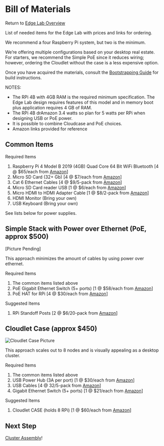Bill of Materials
==================

Return to [Edge Lab Overview](README.md) 

List of needed items for the Edge Lab with prices and links for ordering. 

We recommend a four Raspberry Pi system, but two is the minimum.

We’re offering multiple configurations based on your desktop real estate.  For starters, we recommend the Simple PoE since it reduces wiring; however, ordering the Cloudlet without the case is a less expensive option.

Once you have acquired the materials, consult the [Bootstrapping Guide](bootstrapping.md) for build instructions.

NOTES:
* The RPi 4B with 4GB RAM is the required minimum specification.  The Edge Lab design requires features of this model and in memory boot plus application requires 4 GB of RAM.
* The RPi 4B drAmazon 3.4 watts so plan for 5 watts per RPi when designing USB or PoE power.
* It is possible to combine Cloudcase and PoE choices.
* Amazon links provided for reference

Common Items
----

Required Items
1. Raspberry Pi 4 Model B 2019 (4GB) Quad Core 64 Bit WiFi Bluetooth [4 @ $65/each from [Amazon](https://www.amazon.com/Raspberry-Model-2019-Quad-Bluetooth/dp/B07TC2BK1X/ref=wl_mb_wl_huc_mrai_1_dp?ie=UTF8&pd_rd_i=B07TC2BK1X&pd_rd_r=R635T00HNVN2W0961XXB&pd_rd_w=q1GHd&pd_rd_wg=RXVTi&pf_rd_p=eef9c7bd-10f9-4dd2-8aa3-f83976b6a214&pf_rd_r=R635T00HNVN2W0961XXB)]
1. Micro SD Card (32+ Gb) [4 @ $7/each from [Amazon](https://www.amazon.com/gp/product/B06XWN9Q99/ref=ppx_yo_dt_b_asin_title_o00_s02?ie=UTF8&psc=1)]
1. Cat 6 Ethernet Cables [4 @ $9/5-pack from [Amazon](https://www.amazon.com/gp/product/B01IQWGKQ6/ref=ppx_yo_dt_b_asin_title_o00_s01?ie=UTF8&psc=1)]
1. Micro SD Card reader USB [1 @ $6/each from [Amazon](https://www.amazon.com/Saicoo-USB3-0-Slots-Reader-Micro/dp/B00CMKS2DI/ref=sr_1_21?keywords=micro+sd+card+usb&qid=1576369082&s=electronics&sr=1-21)]
1. Micro HDMI to HDMI Adapter Cable [1 @ $8/2-pack from [Amazon](https://www.amazon.com/GANA-Adapter-Female-Action-Supported/dp/B07K21HSQX/ref=wl_mb_wl_huc_mrai_2_dp?ie=UTF8&pd_rd_i=B07K21HSQX&pd_rd_r=4Z67NWY585QSZTZFV9GF&pd_rd_w=9CP1x&pd_rd_wg=8fupg&pf_rd_p=eef9c7bd-10f9-4dd2-8aa3-f83976b6a214&pf_rd_r=4Z67NWY585QSZTZFV9GF)]
1. HDMI Monitor (Bring your own)
1. USB Keyboard (Bring your own)

See lists below for power supplies.


Simple Stack with Power over Ethernet (PoE, approx $500)
----

[Picture Pending]

This approach minimizes the amount of cables by using power over ethernet.

Required Items
1. The common items listed above
1. PoE Gigabit Ethernet Switch (5+ ports) [1 @ $58/each from [Amazon](https://www.amazon.com/NETGEAR-Gigabit-Ethernet-Unmanaged-Desktop/dp/B01MRO4M73/ref=sr_1_2_sspa?crid=8JE1A74MSIIB&keywords=poe%2Bswitch%2B8%2Bport&qid=1578071369&s=electronics&sprefix=poe%2Bswitch%2Celectronics%2C173&sr=1-2-spons&spLa=ZW5jcnlwdGVkUXVhbGlmaWVyPUExTTZXMzZJQ0RVSVdXJmVuY3J5cHRlZElkPUEwMzMzNjUzMThDTkVTT09HTkRKSiZlbmNyeXB0ZWRBZElkPUEwNzYyNDAxMkY4QVdHT0lIMVYxRyZ3aWRnZXROYW1lPXNwX2F0ZiZhY3Rpb249Y2xpY2tSZWRpcmVjdCZkb05vdExvZ0NsaWNrPXRydWU&th=1)]
1. PoE HAT for RPi [4 @ $30/each from [Amazon](https://www.amazon.com/dp/B07GR9XQJH?psc=1&pf_rd_p=d920f245-16d7-4d66-8ff3-66ebfa3d00fd&pf_rd_r=Z8Y2F7X2CB4ZRX9Y6WET&pd_rd_wg=sFlQw&pd_rd_i=B07GR9XQJH&pd_rd_w=mUNHk&pd_rd_r=9201e2db-2884-43d8-b329-25b49bbf8780&ref_=pd_luc_rh_crh_rh_sbs_sem_02_01_t_img_lh)]

Suggested Items
1. RPi Standoff Posts [2 @ $6/20-pack from [Amazon](https://www.amazon.com/gp/product/B0721SP83Q/ref=ox_sc_act_title_8?smid=A3OWUO30LQJ1NE&psc=1)]

Cloudlet Case (approx $450)
----

![Cloudlet Case Picture](images/cloudlet-case.jpg)

This approach scales out to 8 nodes and is visually appealing as a desktop cluster.

Required Items
1. The common items listed above
1. USB Power Hub (3A per port) [1 @ $30/each from [Amazon](https://www.amazon.com/gp/product/B00WI2DN4S/ref=ppx_yo_dt_b_asin_title_o00_s00?ie=UTF8&psc=1)]
1. USB Cables [4 @ 32/5-pack from [Amazon](https://www.amazon.com/gp/product/B07CZW75J5/ref=ppx_yo_dt_b_asin_title_o00_s00?ie=UTF8&psc=1)]
1. Gigabit Ethernet Switch (5+ ports) [1 @ $21/each from [Amazon](https://www.amazon.com/NETGEAR-8-Port-Gigabit-Ethernet-Unmanaged/dp/B07PFYM5MZ/ref=sr_1_1_sspa?crid=20G0PIEX2Z5IT&keywords=8+port+gigabit+switch&qid=1576369630&s=electronics&sprefix=8+port+%2Celectronics%2C178&sr=1-1-spons&psc=1&spLa=ZW5jcnlwdGVkUXVhbGlmaWVyPUEyT05YOU1NTjBFQVAyJmVuY3J5cHRlZElkPUEwNjk1MjQ5MzNPOFZVMTVaOVZNTCZlbmNyeXB0ZWRBZElkPUEwNTg2NTQ3M0g2UldQU1BXUUhFRCZ3aWRnZXROYW1lPXNwX2F0ZiZhY3Rpb249Y2xpY2tSZWRpcmVjdCZkb05vdExvZ0NsaWNrPXRydWU=)]

Suggested Items
1. Cloudlet CASE (holds 8 RPi) [1 @ $60/each from [Amazon](https://www.amazon.com/gp/product/B07D5NM9ZG/ref=ppx_yo_dt_b_asin_title_o01_s00?ie=UTF8&psc=1)]

Next Step
---

[Cluster Assembly](assembly.md)!
